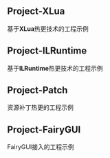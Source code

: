 ## Project-XLua
基于**XLua**热更技术的工程示例

## Project-ILRuntime
基于**ILRuntime**热更技术的工程示例

## Project-Patch
资源补丁热更的工程示例

## Project-FairyGUI
FairyGUI接入的工程示例
